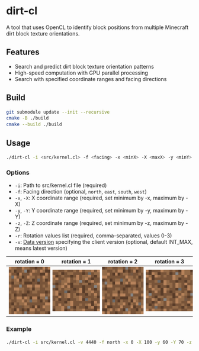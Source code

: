 # dirt-cl

A tool that uses OpenCL to identify block positions from multiple Minecraft dirt block texture orientations.

## Features

- Search and predict dirt block texture orientation patterns
- High-speed computation with GPU parallel processing
- Search with specified coordinate ranges and facing directions

## Build

```sh
git submodule update --init --recursive
cmake -B ./build
cmake --build ./build
```

## Usage

```sh
./dirt-cl -i <src/kernel.cl> -f <facing> -x <minX> -X <maxX> -y <minY> -Y <maxY> -z <minZ> -Z <maxZ> -r <rotations> -v <dataVersion>
```

### Options

- `-i`: Path to src/kernel.cl file (required)
- `-f`: Facing direction (optional, `north`, `east`, `south`, `west`)
- `-x`, `-X`: X coordinate range (required, set minimum by -x, maximum by -X)
- `-y`, `-Y`: Y coordinate range (required, set minimum by -y, maximum by -Y)
- `-z`, `-Z`: Z coordinate range (required, set minimum by -z, maximum by -Z)
- `-r`: Rotation values list (required, comma-separated, values 0-3)
- `-v`: [Data version](https://minecraft.wiki/w/Data_version) specifying the client version (optional, default INT_MAX, means latest version)

| rotation = 0 | rotation = 1 | rotation = 2 | rotation = 3 |
|:------------:|:------------:|:------------:|:------------:|
|<img src="dirt.png" width="128" height="128">|<img src="dirt.png" width="128" height="128" style="transform: rotate(90deg);">|<img src="dirt.png" width="128" height="128" style="transform: rotate(180deg);">|<img src="dirt.png" width="128" height="128" style="transform: rotate(270deg);">|

### Example

```sh
./dirt-cl -i src/kernel.cl -v 4440 -f north -x 0 -X 100 -y 60 -Y 70 -z 0 -Z 100 -r 0,1,2,3
```
